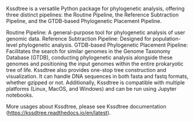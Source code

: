 Kssdtree is a versatile Python package for phylogenetic analysis, offering three distinct pipelines: the Routine Pipeline, the Reference Subtraction Pipeline, and the GTDB-based Phylogenetic Placement Pipeline.

Routine Pipeline: A general-purpose tool for phylogenetic analysis of user genomic data.
Reference Subtraction Pipeline: Designed for population-level phylogenetic analysis.
GTDB-based Phylogenetic Placement Pipeline: Facilitates the search for similar genomes in the Genome Taxonomy Database (GTDB), conducting phylogenetic analysis alongside these genomes and positioning the input genomes within the entire prokaryotic tree of life.
Kssdtree also provides one-stop tree construction and visualization. It can handle DNA sequences in both fasta and fastq formats, whether gzipped or not. Additionally, Kssdtree is compatible with multiple platforms (Linux, MacOS, and Windows) and can be run using Jupyter notebooks.

More usages about Kssdtree, please see Kssdtree documentation (https://kssdtree.readthedocs.io/en/latest).
 




